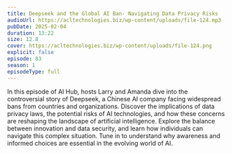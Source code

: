 ```yaml
---
title: Deepseek and the Global AI Ban- Navigating Data Privacy Risks 
audioUrl: https://acltechnologies.biz/wp-content/uploads/file-124.mp3
pubDate: 2025-02-04
duration: 13:22
size: 12.8
cover: https://acltechnologies.biz/wp-content/uploads/file-124.png
explicit: false
episode: 83
season: 1
episodeType: full
---
```

In this episode of AI Hub, hosts Larry and Amanda dive into the controversial story of Deepseek, a Chinese AI company facing widespread bans from countries and organizations. Discover the implications of data privacy laws, the potential risks of AI technologies, and how these concerns are reshaping the landscape of artificial intelligence. Explore the balance between innovation and data security, and learn how individuals can navigate this complex situation. Tune in to understand why awareness and informed choices are essential in the evolving world of AI.
